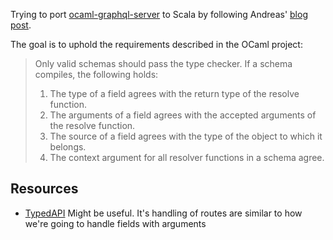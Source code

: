 Trying to port [ocaml-graphql-server][ocaml-graphql-server] to Scala by
following Andreas' [blog post][blog-post].

The goal is to uphold the requirements described in the OCaml project:

> Only valid schemas should pass the type checker. If a schema compiles, the
> following holds:
>
> 1. The type of a field agrees with the return type of the resolve function.
> 2. The arguments of a field agrees with the accepted arguments of the resolve
>    function.
> 3. The source of a field agrees with the type of the object to which it
>    belongs.
> 4. The context argument for all resolver functions in a schema agree.

## Resources

- [TypedAPI](https://github.com/pheymann/typedapi)
  Might be useful. It's handling of routes are similar to how we're going to
  handle fields with arguments

[ocaml-graphql-server]: https://github.com/andreas/ocaml-graphql-server
[blog-post]: https://andreas.github.io/2017/11/29/type-safe-graphql-with-ocaml-part-1/
